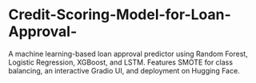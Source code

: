 # Credit-Scoring-Model-for-Loan-Approval-
A machine learning-based loan approval predictor using Random Forest, Logistic Regression, XGBoost, and LSTM. Features SMOTE for class balancing, an interactive Gradio UI, and deployment on Hugging Face.
